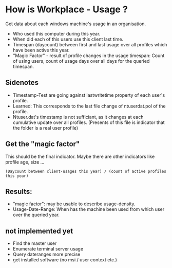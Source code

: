 
# How is Workplace - Usage ?
Get data about each windows machine's usage in an organisation.


- Who used this computer during this year. 
- When did each of this users use this client last time. 
- Timespan (daycount) between first and last usage over all profiles which have been active this year.
- "Magic Factor" - result of profile changes in the usage timespan: Count of using users, count of usage days over all days for the queried timespan.


## Sidenotes
- Timestamp-Test are going against lastwritetime property of each user's profile. 
- Learned: This corresponds to the last file change of ntuserdat.pol of the profile.
- Ntuser.dat's timestamp is not sufficiant, as it changes at each cumulative update over all profiles. (Presents of this file is indicator that the folder is a real user profile)

## Get the "magic factor"
This should be the final indicator. Maybe there are other indicators like profile age, size ... 

```
(Daycount between client-usages this year) / (count of active profiles this year)
```
## Results:

- "magic factor": may be usable to describe usage-density.
- Usage-Date-Range: When has the machine been used from which user over the queried year.

## not implemented yet
- Find the master user 
- Enumerate terminal server usage
- Query dateranges more precise
- get installed software (no msi / user context etc.)